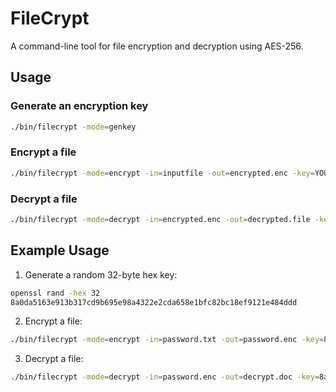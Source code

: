 # FileCrypt

A command-line tool for file encryption and decryption using AES-256.

## Usage

### Generate an encryption key
```bash
./bin/filecrypt -mode=genkey
```

### Encrypt a file
```bash
./bin/filecrypt -mode=encrypt -in=inputfile -out=encrypted.enc -key=YOUR_HEX_KEY
```

### Decrypt a file
```bash
./bin/filecrypt -mode=decrypt -in=encrypted.enc -out=decrypted.file -key=YOUR_HEX_KEY
```

## Example Usage

1. Generate a random 32-byte hex key:
```bash
openssl rand -hex 32
8a0da5163e913b317cd9b695e98a4322e2cda658e1bfc82bc18ef9121e484ddd
```

2. Encrypt a file:
```bash
./bin/filecrypt -mode=encrypt -in=password.txt -out=password.enc -key=8a0da5163e913b317cd9b695e98a4322e2cda658e1bfc82bc18ef9121e484ddd
```

3. Decrypt a file:
```bash
./bin/filecrypt -mode=decrypt -in=password.enc -out=decrypt.doc -key=8a0da5163e913b317cd9b695e98a4322e2cda658e1bfc82bc18ef9121e484ddd
```